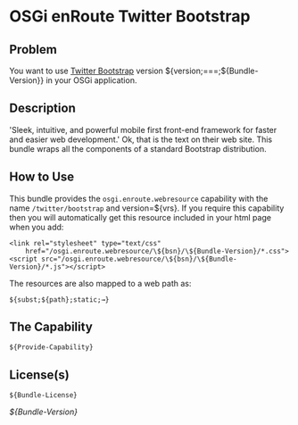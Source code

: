 # OSGi enRoute Twitter Bootstrap

## Problem

You want to use [Twitter Bootstrap][1] version ${version;===;${Bundle-Version}} in your OSGi application.

## Description

'Sleek, intuitive, and powerful mobile first front-end framework for faster and easier web development.' Ok,
that is the text on their web site. This bundle wraps all the components of a standard Bootstrap distribution. 


## How to Use

This bundle provides the `osgi.enroute.webresource` capability with the name `/twitter/bootstrap` and version=${vrs}. If you require this capability then you will automatically get this resource included in your html page when you add:
	
	<link rel="stylesheet" type="text/css"
		href="/osgi.enroute.webresource/\${bsn}/\${Bundle-Version}/*.css">
	<script src="/osgi.enroute.webresource/\${bsn}/\${Bundle-Version}/*.js"></script>

The resources are also mapped to a web path as:

	${subst;${path};static;→}
	

## The Capability

	${Provide-Capability} 

## License(s)

	${Bundle-License}


_${Bundle-Version}_

[1]: http://getbootstrap.com
